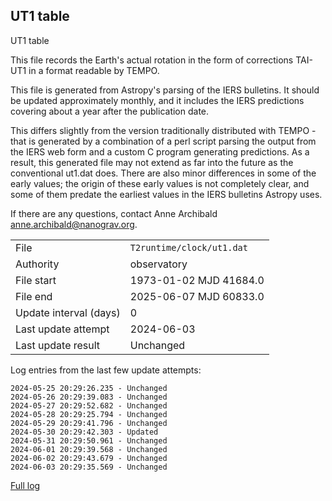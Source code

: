 
## UT1 table

UT1 table

This file records the Earth's actual rotation in the form of
corrections TAI-UT1 in a format readable by TEMPO.

This file is generated from Astropy's parsing of the IERS
bulletins. It should be updated approximately monthly, and it
includes the IERS predictions covering about a year after the
publication date.

This differs slightly from the version traditionally distributed
with TEMPO - that is generated by a combination of a perl script
parsing the output from the IERS web form and a custom C program
generating predictions. As a result, this generated file may not
extend as far into the future as the conventional ut1.dat does.
There are also minor differences in some of the early values; the
origin of these early values is not completely clear, and some of
them predate the earliest values in the IERS bulletins Astropy uses.

If there are any questions, contact Anne Archibald
<anne.archibald@nanograv.org>.

|     |     |
|:--- |:--- |
| File | `T2runtime/clock/ut1.dat` |
| Authority | observatory |
| File start | 1973-01-02 MJD 41684.0 |
| File end | 2025-06-07 MJD 60833.0 |
| Update interval (days) | 0 |
| Last update attempt | 2024-06-03 |
| Last update result | Unchanged |

Log entries from the last few update attempts:
```
2024-05-25 20:29:26.235 - Unchanged
2024-05-26 20:29:39.083 - Unchanged
2024-05-27 20:29:52.682 - Unchanged
2024-05-28 20:29:25.794 - Unchanged
2024-05-29 20:29:41.796 - Unchanged
2024-05-30 20:29:42.303 - Updated
2024-05-31 20:29:50.961 - Unchanged
2024-06-01 20:29:39.568 - Unchanged
2024-06-02 20:29:43.679 - Unchanged
2024-06-03 20:29:35.569 - Unchanged
```
[Full log](https://raw.githubusercontent.com/ipta/pulsar-clock-corrections/main/log/T2runtime/clock/ut1.dat.log)
